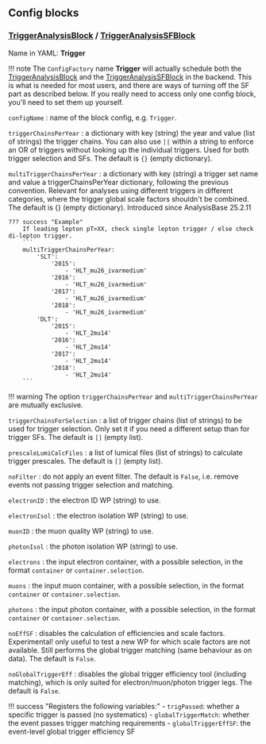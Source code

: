 ## Config blocks

### [TriggerAnalysisBlock](https://acode-browser1.usatlas.bnl.gov/lxr/source/athena/PhysicsAnalysis/Algorithms/TriggerAnalysisAlgorithms/python/TriggerAnalysisConfig.py) / [TriggerAnalysisSFBlock](https://acode-browser1.usatlas.bnl.gov/lxr/source/athena/PhysicsAnalysis/Algorithms/TriggerAnalysisAlgorithms/python/TriggerAnalysisSFConfig.py)
Name in YAML: **Trigger**

!!! note
    The `ConfigFactory` name **Trigger** will actually schedule both the [TriggerAnalysisBlock](https://acode-browser1.usatlas.bnl.gov/lxr/source/athena/PhysicsAnalysis/Algorithms/TriggerAnalysisAlgorithms/python/TriggerAnalysisConfig.py) and the [TriggerAnalysisSFBlock](https://acode-browser1.usatlas.bnl.gov/lxr/source/athena/PhysicsAnalysis/Algorithms/TriggerAnalysisAlgorithms/python/TriggerAnalysisSFConfig.py) in the backend.
    This is what is needed for most users, and there are ways of turning off the SF part as described below.
    If you really need to access only one config block, you'll need to set them up yourself.

`configName`
:   name of the block config, e.g. `Trigger`.

`triggerChainsPerYear`
:   a dictionary with key (string) the year and value (list of strings) the trigger chains. You can also use `||` within a string to enforce an OR of triggers without looking up the individual triggers. Used for both trigger selection and SFs. The default is `{}` (empty dictionary).

`multiTriggerChainsPerYear`
:   a dictionary with key (string) a trigger set name and value a triggerChainsPerYear dictionary, following the previous convention. Relevant for analyses using different triggers in different categories, where the trigger global scale factors shouldn't be combined. The default is {} (empty dictionary).
    Introduced since AnalysisBase 25.2.11

    ??? success "Example"
        If leading lepton pT>XX, check single lepton trigger / else check di-lepton trigger.
        ```
        multiTriggerChainsPerYear:
            'SLT':
                '2015':
                    - 'HLT_mu26_ivarmedium'
                '2016':
                    - 'HLT_mu26_ivarmedium'
                '2017':
                    - 'HLT_mu26_ivarmedium'
                '2018':
                    - 'HLT_mu26_ivarmedium'
            'DLT':
                '2015':
                    - 'HLT_2mu14'
                '2016':
                    - 'HLT_2mu14'
                '2017':
                    - 'HLT_2mu14'
                '2018':
                    - 'HLT_2mu14'
        ```

!!! warning
    The option `triggerChainsPerYear` and `multiTriggerChainsPerYear` are mutually exclusive.

`triggerChainsForSelection`
:   a list of trigger chains (list of strings) to be used for trigger selection. Only set it if you need a different setup than for trigger SFs.
The default is `[]` (empty list).

`prescaleLumiCalcFiles`
:   a list of lumical files (list of strings) to calculate trigger prescales. The default is `[]` (empty list).

`noFilter`
:   do not apply an event filter. The default is `False`, i.e. remove events not passing trigger selection and matching.

`electronID`
:   the electron ID WP (string) to use.

`electronIsol`
:   the electron isolation WP (string) to use.

`muonID`
:   the muon quality WP (string) to use.

`photonIsol`
:   the photon isolation WP (string) to use.

`electrons`
:   the input electron container, with a possible selection, in the format `container` or `container.selection`.

`muons`
:   the input muon container, with a possible selection, in the format `container` or `container.selection`.

`photons`
:   the input photon container, with a possible selection, in the format `container` or `container.selection`.

`noEffSF`
:   disables the calculation of efficiencies and scale factors. Experimental! only useful to test a new WP for which scale factors are not available. Still performs the global trigger matching (same behaviour as on data). The default is `False`.

`noGlobalTriggerEff`
:   disables the global trigger efficiency tool (including matching), which is only suited for electron/muon/photon trigger legs. The default is `False`.

!!! success "Registers the following variables:"
    - `trigPassed`: whether a specific trigger is passed (no systematics)
    - `globalTriggerMatch`: whether the event passes trigger matching requirements
    - `globalTriggerEffSF`: the event-level global trigger efficiency SF